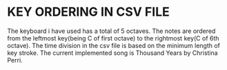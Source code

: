 # KEY ORDERING IN CSV FILE

The keyboard i have used has a total of 5 octaves. The notes are ordered from the leftmost key(being C of first octave) to the rightmost key(C of 6th octave). The time division in the csv file is based on the minimum length
of key stroke. The current implemented song is Thousand Years by Christina Perri.
